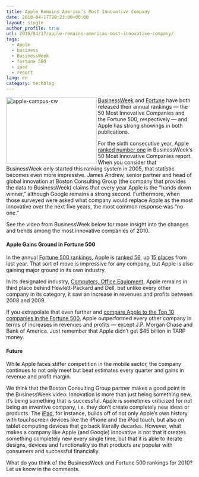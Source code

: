 ```yaml
---
title: Apple Remains America’s Most Innovative Company
date: 2010-04-17T20:23:00+00:00
layout: single
author_profile: true
url: 2010/04/17/apple-remains-americas-most-innovative-company/
tags:
  - Apple
  - business
  - BusinessWeek
  - fortune 500
  - ipad
  - report
lang: en
category: techblog
---
```

[<img title="apple-campus-cw" border="0" alt="apple-campus-cw" align="left" src="http://lh4.ggpht.com/_vaUVXcmC3OI/S8oRpF6ZAoI/AAAAAAAACAI/nFJag_D2hV0/apple-campus-cw%5B3%5D.jpg?imgmax=800" width="244" height="179" /> BusinessWeek](http://www.businessweek.com/magazine/content/10_17/b4175034779697.htm) and [Fortune](http://money.cnn.com/magazines/fortune/fortune500/2010/full_list/) have both released their annual rankings — the 50 Most Innovative Companies and the Fortune 500, respectively — and Apple has strong showings in both publications. 

For the sixth consecutive year, Apple [ranked number one](http://bwnt.businessweek.com/interactive_reports/innovative_companies_2010/?chan=magazine+channel_special+report) in BusinessWeek’s 50 Most Innovative Companies report. When you consider that BusinessWeek only started this ranking system in 2005, that statistic becomes even more impressive. James Andrew, senior partner and head of global innovation at Boston Consulting Group (the company that provides the data to BusinessWeek) claims that every year Apple is the “hands down winner,” although Google remains a strong second. Furthermore, when those surveyed were asked what company would replace Apple as the most innovative over the next five years, the most common response was “no one.” 

See the video from BusinessWeek below for more insight into the changes and trends among the most innovative companies of 2010. 

#### Apple Gains Ground in Fortune 500

In the annual [Fortune 500 rankings](http://cgi.money.cnn.com/tools/fortune/compare_2010.jsp?id=670), Apple is [ranked 56](http://money.cnn.com/magazines/fortune/fortune500/2010/snapshots/670.html), up [15 places](http://arstechnica.com/apple/news/2010/04/apple-shot-up-15-places.ars) from last year. That sort of move is impressive for any company, but Apple is also gaining major ground in its own industry. 

In its designated industry, [Computers, Office Equipment](http://money.cnn.com/magazines/fortune/fortune500/2010/industries/8/index.html), Apple remains in third place behind Hewlett-Packard and Dell, but unlike every other company in its category, it saw an increase in revenues and profits between 2008 and 2009. 

If you extrapolate that even further and [compare Apple to the Top 10 companies in the Fortune 500](http://cgi.money.cnn.com/tools/fortune/compare_2010.jsp?id=670), Apple outperformed every other company in terms of increases in revenues and profits — except J.P. Morgan Chase and Bank of America. Just remember that Apple didn’t get $45 billion in TARP money. 

#### Future

While Apple faces stiffer competition in the mobile sector, the company continues to not only meet but beat estimates every quarter and gains in revenue and profit margin. 

We think that the Boston Consulting Group partner makes a good point in the BusinessWeek video: Innovation is more than just being something new, it’s being something that is successful. Apple is sometimes criticized for not being an inventive company, i.e. they don’t create completely new ideas or products. The [iPad](http://mashable.com/2010/01/27/apple-ipad/), for instance, builds off of not only Apple’s own history with touchscreen devices like the iPhone and the iPod touch, but also on tablet computing devices that go back literally decades. However, what makes a company like Apple (and Google) innovative is not that it creates something completely new every single time, but that it is able to iterate designs, devices and functionality so that products are popular with consumers and successful financially. 

What do you think of the BusinessWeek and Fortune 500 rankings for 2010? Let us know in the comments.